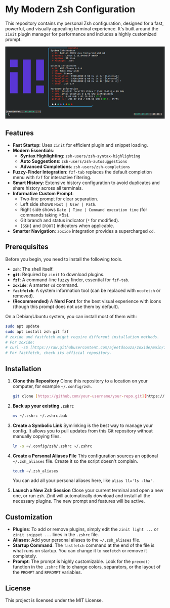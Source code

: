 # My Modern Zsh Configuration

This repository contains my personal Zsh configuration, designed for a fast, powerful, and visually appealing terminal experience. It's built around the `zinit` plugin manager for performance and includes a highly customized prompt.

![Zsh Prompt Screenshot](screenshot/screen.png)
## Features

-   **Fast Startup**: Uses `zinit` for efficient plugin and snippet loading.
-   **Modern Essentials**:
    -   **Syntax Highlighting**: `zsh-users/zsh-syntax-highlighting`
    -   **Auto Suggestions**: `zsh-users/zsh-autosuggestions`
    -   **Advanced Completions**: `zsh-users/zsh-completions`
-   **Fuzzy-Finder Integration**: `fzf-tab` replaces the default completion menu with `fzf` for interactive filtering.
-   **Smart History**: Extensive history configuration to avoid duplicates and share history across all terminals.
-   **Informative Custom Prompt**:
    -   Two-line prompt for clear separation.
    -   Left side shows `Host | User | Path`.
    -   Right side shows `Date | Time | Command execution time` (for commands taking >5s).
    -   Git branch and status indicator (`*` for modified).
    -   `[SSH]` and `[ROOT]` indicators when applicable.
-   **Smarter Navigation**: `zoxide` integration provides a supercharged `cd`.

## Prerequisites

Before you begin, you need to install the following tools.

-   **`zsh`**: The shell itself.
-   **`git`**: Required by `zinit` to download plugins.
-   **`fzf`**: A command-line fuzzy finder, essential for `fzf-tab`.
-   **`zoxide`**: A smarter `cd` command.
-   **`fastfetch`**: A system information tool (can be replaced with `neofetch` or removed).
-   **(Recommended)** A **Nerd Font** for the best visual experience with icons (though this prompt does not use them by default).

On a Debian/Ubuntu system, you can install most of them with:
```bash
sudo apt update
sudo apt install zsh git fzf
# zoxide and fastfetch might require different installation methods.
# For zoxide:
# curl -sS [https://raw.githubusercontent.com/ajeetdsouza/zoxide/main/install.sh](https://raw.githubusercontent.com/ajeetdsouza/zoxide/main/install.sh) | bash
# For fastfetch, check its official repository.
```

## Installation

1.  **Clone this Repository**
    Clone this repository to a location on your computer, for example `~/.config/zsh`.
    ```bash
    git clone [https://github.com/your-username/your-repo.git](https://github.com/your-username/your-repo.git) ~/.config/zsh
    ```

2.  **Back up your existing `.zshrc`**
    ```bash
    mv ~/.zshrc ~/.zshrc.bak
    ```

3.  **Create a Symbolic Link**
    Symlinking is the best way to manage your config. It allows you to pull updates from this Git repository without manually copying files.
    ```bash
    ln -s ~/.config/zsh/.zshrc ~/.zshrc
    ```

4.  **Create a Personal Aliases File**
    This configuration sources an optional `~/.zsh_aliases` file. Create it so the script doesn't complain.
    ```bash
    touch ~/.zsh_aliases
    ```
    You can add all your personal aliases here, like `alias ll='ls -lha'`.

5.  **Launch a New Zsh Session**
    Close your current terminal and open a new one, or run `zsh`. Zinit will automatically download and install all the necessary plugins. The new prompt and features will be active.

## Customization

-   **Plugins**: To add or remove plugins, simply edit the `zinit light ...` or `zinit snippet ...` lines in the `.zshrc` file.
-   **Aliases**: Add your personal aliases to the `~/.zsh_aliases` file.
-   **Startup Command**: The `fastfetch` command at the end of the file is what runs on startup. You can change it to `neofetch` or remove it completely.
-   **Prompt**: The prompt is highly customizable. Look for the `precmd()` function in the `.zshrc` file to change colors, separators, or the layout of the `PROMPT` and `RPROMPT` variables.

## License
This project is licensed under the MIT License.
